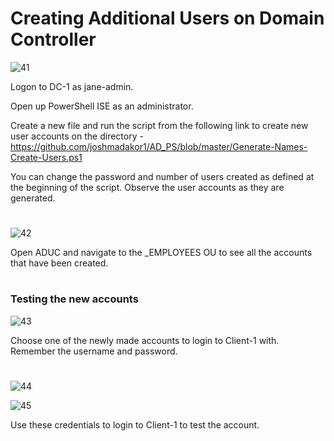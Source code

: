 # Creating Additional Users on Domain Controller

![41](https://github.com/melisa-er/Creating-Additional-Users-on-Domain-Controller/assets/157723219/f5535d5c-3dbc-4c6d-b8a1-f8b2a9b914f6)

Logon to DC-1 as jane-admin.

Open up PowerShell ISE as an administrator.

Create a new file and run the script from the following link to create new user accounts on the directory - https://github.com/joshmadakor1/AD_PS/blob/master/Generate-Names-Create-Users.ps1

You can change the password and number of users created  as defined at the beginning of the script. Observe the user accounts as they are generated.

#
![42](https://github.com/melisa-er/Creating-Additional-Users-on-Domain-Controller/assets/157723219/90f02a03-ad04-4d27-89df-57f001a6774b)

Open ADUC and navigate to the _EMPLOYEES OU to see all the accounts that have been created.

#
<h3>Testing the new accounts</h3>

![43](https://github.com/melisa-er/Creating-Additional-Users-on-Domain-Controller/assets/157723219/e8afb103-2c53-4dfc-b47d-3a7316b5940b)

Choose one of the newly made accounts to login to Client-1 with. Remember the username and password.

#
![44](https://github.com/melisa-er/Creating-Additional-Users-on-Domain-Controller/assets/157723219/31ee7eb7-eb23-482c-b7ec-32ea9ef70182)

![45](https://github.com/melisa-er/Creating-Additional-Users-on-Domain-Controller/assets/157723219/f01f25b2-6977-4fcf-b35a-d8b8224b0071)

Use these credentials to login to Client-1 to test the account.

